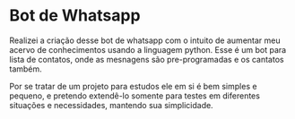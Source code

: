<h1>Bot de Whatsapp</h1>

<p>Realizei a criação desse bot de whatsapp com o intuito de aumentar meu acervo de conhecimentos usando a linguagem python. Esse é um bot para lista de contatos, onde as mesnagens são pre-programadas e os cantatos também.</p>
<p>Por se tratar de um projeto para estudos ele em si é bem simples e pequeno, e pretendo extendê-lo somente para testes em diferentes situações e necessidades, mantendo sua simplicidade.</p>